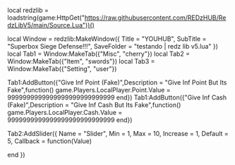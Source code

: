 local redzlib = loadstring(game:HttpGet("https://raw.githubusercontent.com/REDzHUB/RedzLibV5/main/Source.Lua"))()

local Window = redzlib:MakeWindow({
  Title = "YOUHUB",
  SubTitle = "Superbox Siege Defense!!!",
  SaveFolder = "testando | redz lib v5.lua"
})
local Tab1 = Window:MakeTab({"Misc", "cherry"})
local Tab2 = Window:MakeTab({"Item", "swords"})
local Tab3 = Window:MakeTab({"Setting", "user"})

Tab1:AddButton({"Give Inf Point (Fake)",Description = "Give Inf Point But Its Fake",function()
  game.Players.LocalPlayer.Point.Value = 9999999999999999999999999999
 end})
 Tab1:AddButton({"Give Inf Cash (Fake)",Description = "Give Inf Cash But Its Fake",function()
  game.Players.LocalPlayer.Cash.Value = 9999999999999999999999999999
 end})

Tab2:AddSlider({
  Name = "Slider",
  Min = 1,
  Max = 10,
  Increase = 1,
  Default = 5,
  Callback = function(Value)
    
  end
})

